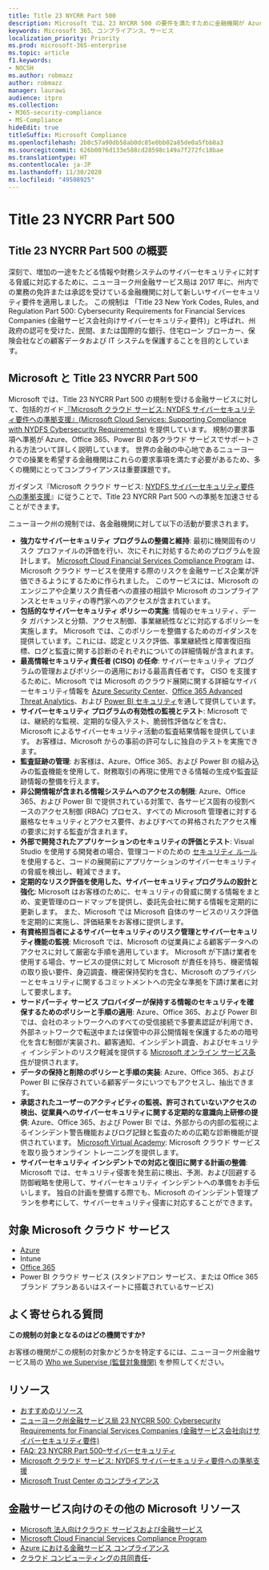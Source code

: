 ```yaml
---
title: Title 23 NYCRR Part 500
description: Microsoft では、23 NYCRR 500 の要件を満たすために金融機関が Azure、Office 365、Power BI を役立てる方法を説明するガイドを作成しました。
keywords: Microsoft 365、コンプライアンス、サービス
localization_priority: Priority
ms.prod: microsoft-365-enterprise
ms.topic: article
f1.keywords:
- NOCSH
ms.author: robmazz
author: robmazz
manager: laurawi
audience: itpro
ms.collection:
- M365-security-compliance
- MS-Compliance
hideEdit: true
titleSuffix: Microsoft Compliance
ms.openlocfilehash: 2b0c57a90db58ab0dc85e0bb02a85de0a5fbb8a3
ms.sourcegitcommit: 626b0076d133e588cd28598c149a7f272fc18bae
ms.translationtype: HT
ms.contentlocale: ja-JP
ms.lasthandoff: 11/30/2020
ms.locfileid: "49508925"
---
```

# <a name="title-23-nycrr-part-500"></a>Title 23 NYCRR Part 500

## <a name="title-23-nycrr-part-500-overview"></a>Title 23 NYCRR Part 500 の概要

深刻で、増加の一途をたどる情報や財務システムのサイバーセキュリティに対する脅威に対応するために、ニューヨーク州金融サービス局は 2017 年に、州内での業務の免許または承認を受けている金融機関に対して新しいサイバーセキュリティ要件を適用しました。 この規制は 「Title 23 New York Codes, Rules, and Regulation Part 500: Cybersecurity Requirements for Financial Services Companies (金融サービス会社向けサイバーセキュリティ要件)」と呼ばれ、州政府の認可を受けた、民間、または国際的な銀行、住宅ローン ブローカー、保険会社などの顧客データおよび IT システムを保護することを目的としています。

## <a name="microsoft-and-title-23-nycrr-part-500"></a>Microsoft と Title 23 NYCRR Part 500

Microsoft では、Title 23 NYCRR Part 500 の規制を受ける金融サービスに対して、包括的ガイド[『Microsoft クラウド サービス: NYDFS サイバーセキュリティ要件への準拠支援』(Microsoft Cloud Services: Supporting Compliance with NYDFS Cybersecurity Requirements)](https://servicetrust.microsoft.com/ViewPage/TrustDocuments?command=Download&downloadType=Document&downloadId=f7e56dc6-4e52-4e9a-af06-aa41d5851d36&docTab=6d000410-c9e9-11e7-9a91-892aae8839ad_Compliance_Guides) を提供しています。 規制の要求事項へ準拠が Azure、Office 365、Power BI の各クラウド サービスでサポートされる方法ついて詳しく説明しています。 世界の金融の中心地であるニューヨークでの操業を希望する金融機関はこれらの要求事項を満たす必要があるため、多くの機関にとってコンプライアンスは重要課題です。

ガイダンス『Microsoft クラウド サービス: [NYDFS サイバーセキュリティ要件への準拠支援](https://go.microsoft.com/fwlink/p/?linkid=2098969)』に従うことで、Title 23 NYCRR Part 500 への準拠を加速させることができます。

ニューヨーク州の規制では、各金融機関に対して以下の活動が要求されます。

- **強力なサイバーセキュリティ プログラムの整備と維持**: 最初に機関固有のリスク プロファイルの評価を行い、次にそれに対処するためのプログラムを設計します。 [Microsoft Cloud Financial Services Compliance Program](https://www.microsoft.com/download/confirmation.aspx?id=55332) は、Microsoft クラウド サービスを使用する際のリスクを金融サービス企業が評価できるようにするために作られました。 このサービスには、Microsoft のエンジニアや企業リスク責任者への直接の相談や Microsoft のコンプライアンスとセキュリティの専門家へのアクセスが含まれています。
- **包括的なサイバーセキュリティ ポリシーの実施**: 情報のセキュリティ、データ ガバナンスと分類、アクセス制御、事業継続性などに対応するポリシーを実施します。 Microsoft では、このポリシーを整備するためのガイダンスを提供しています。これには、認定とリスク評価、事業継続性と障害復旧指標、ログと監査に関する診断のそれぞれについての詳細情報が含まれます。
- **最高情報セキュリティ責任者 (CISO) の任命**: サイバーセキュリティ プログラムの管理およびポリシーの適用における最高責任者です。 CISO を支援するために、Microsoft では Microsoft のクラウド展開に関する詳細なサイバーセキュリティ情報を [Azure Security Center](https://azure.microsoft.com/services/security-center/?v=17.23h)、[Office 365 Advanced Threat Analytics](https://docs.microsoft.com/advanced-threat-analytics/)、および [Power BI セキュリティ](https://go.microsoft.com/fwlink/?LinkId=829185)を通して提供しています。
- **サイバーセキュリティ プログラムの有効性の監視とテスト**: Microsoft では、継続的な監視、定期的な侵入テスト、脆弱性評価などを含む、Microsoft によるサイバーセキュリティ活動の監査結果情報を提供しています。 お客様は、Microsoft からの事前の許可なしに独自のテストを実施できます。
- **監査証跡の管理**:  お客様は、Azure、Office 365、および Power BI の組み込みの監査機能を使用して、財務取引の再現に使用できる情報の生成や監査証跡情報の整備を行えます。
- **非公開情報が含まれる情報システムへのアクセスの制限**: Azure、Office 365、および Power BI で提供されている対策で、各サービス固有の役割ベースのアクセス制御 (RBAC) プロセス、すべての Microsoft 管理者に対する厳格なセキュリティとアクセス要件、およびすべての昇格されたアクセス権の要求に対する監査が含まれます。
- **外部で開発されたアプリケーションのセキュリティの評価とテスト**: Visual Studio を使用する開発者の場合、管理コードのための [セキュリティ ルール](https://docs.microsoft.com/visualstudio/code-quality/security-rules-rule-set-for-managed-code)を使用すると、コードの展開前にアプリケーションのサイバーセキュリティの脅威を検出し、軽減できます。
- **定期的なリスク評価を使用した、サイバーセキュリティプログラムの設計と強化**: Microsoft はお客様のために、セキュリティの脅威に関する情報をまとめ、変更管理のロードマップを提供し、委託先会社に関する情報を定期的に更新します。 また、Microsoft では Microsoft 自体のサービスのリスク評価を定期的に実施し、評価結果をお客様に提供します。
- **有資格担当者によるサイバーセキュリティのリスク管理とサイバーセキュリティ機能の監視**: Microsoft では、Microsoft の従業員による顧客データへのアクセスに対して厳密な手順を適用しています。 Microsoft が下請け業者を使用する場合、サービスの提供に対して Microsoft が責任を持ち、機密情報の取り扱い要件、身辺調査、機密保持契約を含む、Microsoft のプライバシーとセキュリティに関するコミットメントへの完全な準拠を下請け業者に対して要求します。
- **サードパーティ サービス プロバイダーが保持する情報のセキュリティを確保するためのポリシーと手順の適用**: Azure、Office 365、および Power BI では、会社のネットワークへのすべての受信接続で多要素認証が利用でき、外部ネットワークで転送中または保管中の非公開情報を保護するための暗号化を含む制御が実装され、顧客通知、インシデント調査、およびセキュリティ インシデントのリスク軽減を提供する [Microsoft オンライン サービス条件](https://aka.ms/Online-Services-Terms)が提供されます。
- **データの保持と削除のポリシーと手順の実装**: Azure、Office 365、および Power BI に保存されている顧客データにいつでもアクセスし、抽出できます。
- **承認されたユーザーのアクティビティの監視、許可されていないアクセスの検出、従業員へのサイバーセキュリティに関する定期的な意識向上研修の提供**: Azure、Office 365、および Power BI では、外部からの内部の監視によるインシデント警告機能およびログ記録と監査のための広範な診断機能が提供されています。 [Microsoft Virtual Academy](https://mva.microsoft.com/): Microsoft クラウド サービスを取り扱うオンライン トレーニングを提供します。
- **サイバーセキュリティ インシデントでの対応と復旧に関する計画の整備**: Microsoft では、セキュリティ侵害を発生前に検出、予測、および回避する防御戦略を使用して、サイバーセキュリティ インシデントへの準備をお手伝いします。 独自の計画を整備する際でも、Microsoft のインシデント管理プランを参考にして、サイバーセキュリティ侵害に対応することができます。

## <a name="microsoft-in-scope-cloud-services"></a>対象 Microsoft クラウド サービス

- [Azure](https://aka.ms/AzureCompliance)
- Intune
- [Office 365](https://go.microsoft.com/fwlink/p/?LinkID=2077751)
- Power BI クラウド サービス (スタンドアロン サービス、または Office 365 ブランド プランあるいはスイートに搭載されているサービス)

## <a name="frequently-asked-questions"></a>よく寄せられる質問

**この規制の対象となるのはどの機関ですか?**

お客様の機関がこの規制の対象かどうかを特定するには、ニューヨーク州金融サービス局の [Who we Supervise (監督対象機関)](https://go.microsoft.com/fwlink/p/?linkid=2099374) を参照してください。

## <a name="resources"></a>リソース

- [おすすめのリソース](https://www.microsoft.com/trustcenter/compliance/NYCRR)
- [ニューヨーク州金融サービス局 23 NYCRR 500: Cybersecurity Requirements for Financial Services Companies (金融サービス会社向けサイバーセキュリティ要件)](https://go.microsoft.com/fwlink/p/?linkid=2098976)
- [FAQ: 23 NYCRR Part 500–サイバーセキュリティ](https://go.microsoft.com/fwlink/p/?linkid=2098977)
- [Microsoft クラウド サービス: NYDFS サイバーセキュリティ要件への準拠支援](https://servicetrust.microsoft.com/ViewPage/TrustDocuments?command=Download&downloadType=Document&downloadId=f7e56dc6-4e52-4e9a-af06-aa41d5851d36&docTab=6d000410-c9e9-11e7-9a91-892aae8839ad_Compliance_Guides)
- [Microsoft Trust Center のコンプライアンス](https://www.microsoft.com/trust-center/compliance/compliance-overview)

## <a name="other-microsoft-resources-for-financial-services"></a>金融サービス向けのその他の Microsoft リソース

- [Microsoft 法人向けクラウド サービスおよび金融サービス](https://www.microsoft.com/trustcenter/cloudservices/financialservices)
- [Microsoft Cloud Financial Services Compliance Program](https://www.microsoft.com/download/confirmation.aspx?id=55332)
- [Azure における金融サービス コンプライアンス](https://azure.microsoft.com/resources/videos/azurecon-2015-financial-services-compliance-in-azure/)
- [クラウド コンピューティングの共同責任](https://aka.ms/sharedresponsibility)- 

